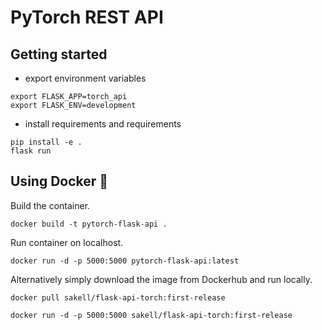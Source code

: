 # PyTorch REST API

## Getting started

- export environment variables 

```
export FLASK_APP=torch_api
export FLASK_ENV=development
```

- install requirements and requirements

```
pip install -e .
flask run
```

## Using Docker :whale:

Build the container.

`docker build -t pytorch-flask-api .`

Run container on localhost.

`docker run -d -p 5000:5000 pytorch-flask-api:latest`

Alternatively simply download the image from Dockerhub and run locally.

```
docker pull sakell/flask-api-torch:first-release

docker run -d -p 5000:5000 sakell/flask-api-torch:first-release
```  
